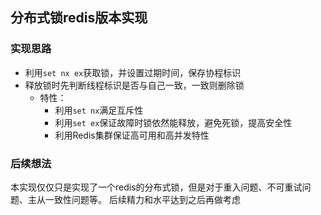 ## 分布式锁redis版本实现

### 实现思路

* 利用`set nx ex`获取锁，并设置过期时间，保存协程标识
* 释放锁时先判断线程标识是否与自己一致，一致则删除锁
    * 特性：
        * 利用`set nx`满足互斥性
        * 利用`set ex`保证故障时锁依然能释放，避免死锁，提高安全性
        * 利用Redis集群保证高可用和高并发特性

### 后续想法

本实现仅仅只是实现了一个redis的分布式锁，但是对于重入问题、不可重试问题、主从一致性问题等。
后续精力和水平达到之后再做考虑